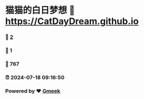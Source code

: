 # 猫猫的白日梦想 :link: https://CatDayDream.github.io 
### :page_facing_up: [2](https://CatDayDream.github.io/tag.html) 
### :speech_balloon: 1 
### :hibiscus: 767 
### :alarm_clock: 2024-07-18 09:16:50 
### Powered by :heart: [Gmeek](https://github.com/Meekdai/Gmeek)
